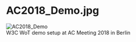 # AC2018_Demo.jpg
![AC2018_Demo](AC2018_Demo.jpg)   
W3C WoT demo setup at AC Meeting 2018 in Berlin